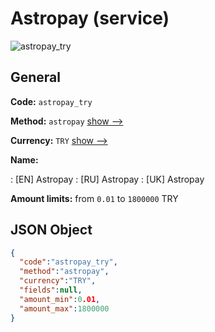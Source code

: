 
# Astropay (service) 
![astropay_try](https://static.openfintech.io/payout_methods/astropay_try/logo.svg?w=400&c=v0.59.26#w24)  

## General 
 
**Code:** `astropay_try` 
 
**Method:** `astropay` [show -->](/payout-methods/astropay/) 
 
**Currency:** `TRY` [show -->](/currencies/TRY/) 
 
**Name:** 
 
:	[EN] Astropay 
:	[RU] Astropay 
:	[UK] Astropay 
 
**Amount limits:** from `0.01` to `1800000` TRY 

## JSON Object 

```json
{
  "code":"astropay_try",
  "method":"astropay",
  "currency":"TRY",
  "fields":null,
  "amount_min":0.01,
  "amount_max":1800000
}
```  

